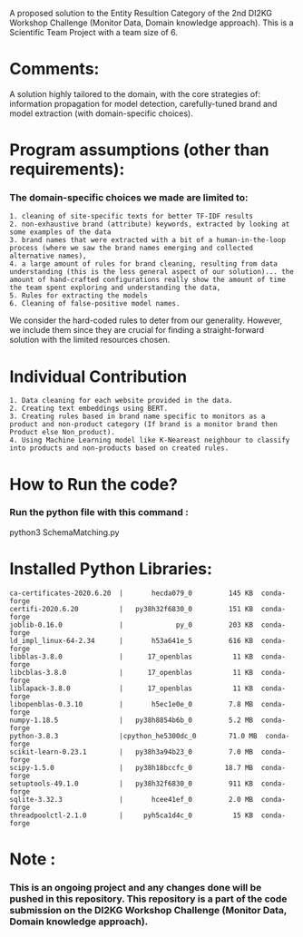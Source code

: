 A proposed solution to the Entity Resultion Category of the 2nd DI2KG Workshop Challenge (Monitor Data, Domain knowledge approach). This is a Scientific Team  Project with a team size of 6.

# Comments:
A solution highly tailored to the domain, with the core strategies of: information propagation for model detection, carefully-tuned brand and model extraction (with domain-specific choices).

# Program assumptions (other than requirements):
### The domain-specific choices we made are limited to: 
    1. cleaning of site-specific texts for better TF-IDF results
    2. non-exhaustive brand (attribute) keywords, extracted by looking at some examples of the data 
    3. brand names that were extracted with a bit of a human-in-the-loop process (where we saw the brand names emerging and collected alternative names),
    4. a large amount of rules for brand cleaning, resulting from data understanding (this is the less general aspect of our solution)... the amount of hand-crafted configurations really show the amount of time the team spent exploring and understanding the data, 
    5. Rules for extracting the models
    6. Cleaning of false-positive model names.

We consider the hard-coded rules to deter from our generality. However, we include them since they are crucial for finding a straight-forward solution with the limited resources chosen.

# Individual Contribution
    1. Data cleaning for each website provided in the data.
    2. Creating text embeddings using BERT.
    3. Creating rules based in brand name specific to monitors as a product and non-product category (If brand is a monitor brand then Product else Non_product).
    4. Using Machine Learning model like K-Neareast neighbour to classify into products and non-products based on created rules.
    
    
# How to Run the code?
### Run the python file with this command : 
python3 SchemaMatching.py


# Installed Python Libraries:
    ca-certificates-2020.6.20  |       hecda079_0         145 KB  conda-forge
    certifi-2020.6.20          |   py38h32f6830_0         151 KB  conda-forge
    joblib-0.16.0              |             py_0         203 KB  conda-forge
    ld_impl_linux-64-2.34      |       h53a641e_5         616 KB  conda-forge
    libblas-3.8.0              |      17_openblas          11 KB  conda-forge
    libcblas-3.8.0             |      17_openblas          11 KB  conda-forge
    liblapack-3.8.0            |      17_openblas          11 KB  conda-forge
    libopenblas-0.3.10         |       h5ec1e0e_0         7.8 MB  conda-forge
    numpy-1.18.5               |   py38h8854b6b_0         5.2 MB  conda-forge
    python-3.8.3               |cpython_he5300dc_0        71.0 MB  conda-forge
    scikit-learn-0.23.1        |   py38h3a94b23_0         7.0 MB  conda-forge
    scipy-1.5.0                |   py38h18bccfc_0        18.7 MB  conda-forge
    setuptools-49.1.0          |   py38h32f6830_0         911 KB  conda-forge
    sqlite-3.32.3              |       hcee41ef_0         2.0 MB  conda-forge
    threadpoolctl-2.1.0        |     pyh5ca1d4c_0          15 KB  conda-forge


# Note : 
### This is an ongoing project and any changes done will be pushed in this repository. This repository is a part of the code submission on the DI2KG Workshop Challenge (Monitor Data, Domain knowledge approach).
